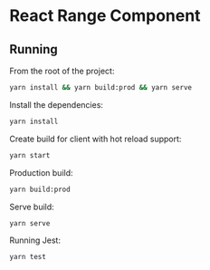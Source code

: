 # React Range Component

## Running

From the root of the project:

```bash
yarn install && yarn build:prod && yarn serve
```

Install the dependencies:
```bash
yarn install
```

Create build for client with hot reload support:
```bash
yarn start
```

Production build:
```bash
yarn build:prod
```

Serve build:
```bash
yarn serve
```

Running Jest:
```bash
yarn test
```